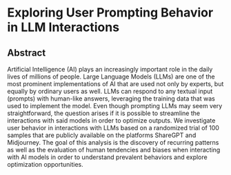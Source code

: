 # Exploring User Prompting Behavior in LLM Interactions

## Abstract

Artificial Intelligence (AI) plays an increasingly important role in the daily lives of millions of people. 
Large Language Models (LLMs) are one of the most prominent implementations of AI that are used not only by experts, but equally by ordinary users as well. 
LLMs can respond to any textual input (prompts) with human-like answers, leveraging the training data that was used to implement the model. 
Even though prompting LLMs may seem very straightforward, the question arises if it is possible to streamline the interactions with said models in order to optimize outputs. 
We investigate user behavior in interactions with LLMs based on a randomized trial of 100 samples that are publicly available on the platforms ShareGPT and Midjourney. 
The goal of this analysis is the discovery of recurring patterns as well as the evaluation of human tendencies and biases when interacting with AI models in order to understand prevalent behaviors and explore optimization opportunities.
